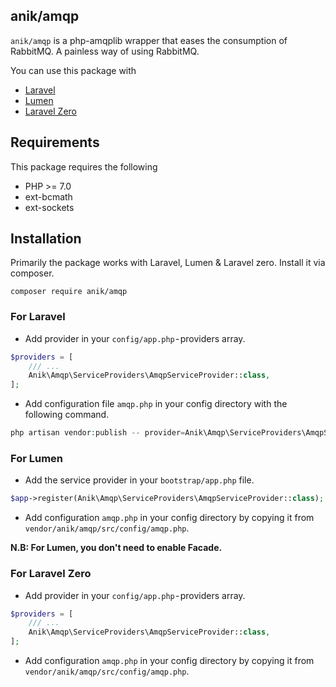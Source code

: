 anik/amqp
---
`anik/amqp` is a php-amqplib wrapper that eases the consumption of RabbitMQ. A painless way of using RabbitMQ. 

You can use this package with 
- [Laravel](https://github.com/laravel/laravel)
- [Lumen](https://github.com/laravel/lumen)
- [Laravel Zero](https://github.com/laravel-zero/laravel-zero)

## Requirements
This package requires the following
- PHP >= 7.0
- ext-bcmath
- ext-sockets

## Installation
Primarily the package works with Laravel, Lumen & Laravel zero. Install it via composer. 

`composer require anik/amqp`

### For Laravel 
- Add provider in your `config/app.php` - providers array.
```php
$providers = [
    /// ... 
    Anik\Amqp\ServiceProviders\AmqpServiceProvider::class,
];
```
- Add configuration file `amqp.php` in your config directory with the following command.
```php
php artisan vendor:publish -- provider=Anik\Amqp\ServiceProviders\AmqpServiceProvider
```
### For Lumen
- Add the service provider in your `bootstrap/app.php` file.
```php
$app->register(Anik\Amqp\ServiceProviders\AmqpServiceProvider::class);
```
- Add configuration `amqp.php` in your config directory by copying it from `vendor/anik/amqp/src/config/amqp.php`.

**N.B: For Lumen, you don't need to enable Facade.**

### For Laravel Zero
- Add provider in your `config/app.php` - providers array.
```php
$providers = [
    /// ... 
    Anik\Amqp\ServiceProviders\AmqpServiceProvider::class,
];
```
- Add configuration `amqp.php` in your config directory by copying it from `vendor/anik/amqp/src/config/amqp.php`.
